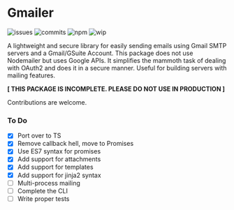 # Gmailer

![issues](https://img.shields.io/github/issues/zrthxn/gmailer)
![commits](https://img.shields.io/github/last-commit/zrthxn/gmailer)
![npm](https://img.shields.io/npm/v/@zrthxn/gmailer)
![wip](https://img.shields.io/badge/dev-work%20in%20progress-blue)

A lightweight and secure library for easily sending emails using Gmail SMTP servers and a Gmail/GSuite Account. 
This package does not use Nodemailer but uses Google APIs. It simplifies the mammoth task of dealing with OAuth2 and does it in a secure manner. Useful for building servers with mailing features.

**[ THIS PACKAGE IS INCOMPLETE. PLEASE DO NOT USE IN PRODUCTION ]**

Contributions are welcome.

### To Do

- [x] Port over to TS
- [x] Remove callback hell, move to Promises
- [x] Use ES7 syntax for promises
- [x] Add support for attachments
- [x] Add support for templates
- [x] Add support for jinja2 syntax
- [ ] Multi-process mailing
- [ ] Complete the CLI
- [ ] Write proper tests
